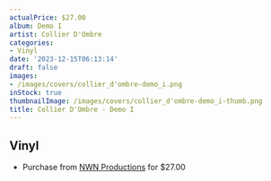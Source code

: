 ```yaml
---
actualPrice: $27.00
album: Demo I
artist: Collier D'Ombre
categories:
- Vinyl
date: '2023-12-15T06:13:14'
draft: false
images:
- /images/covers/collier_d'ombre-demo_i.png
inStock: true
thumbnailImage: /images/covers/collier_d'ombre-demo_i-thumb.png
title: Collier D'Ombre - Demo I
---
```


## Vinyl
* Purchase from [NWN Productions](http://shop.nwnprod.com/index.php?route=product/product&path=75&product_id=44061&sort=pd.name&order=ASC) for $27.00
